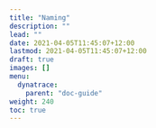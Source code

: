 ```yaml
---
title: "Naming"
description: ""
lead: ""
date: 2021-04-05T11:45:07+12:00
lastmod: 2021-04-05T11:45:07+12:00
draft: true
images: []
menu: 
  dynatrace:
    parent: "doc-guide"
weight: 240
toc: true
---
```

